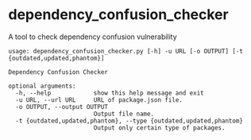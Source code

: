 # dependency_confusion_checker
A tool to check dependency confusion vulnerability 

```
usage: dependency_confusion_checker.py [-h] -u URL [-o OUTPUT] [-t {outdated,updated,phantom}]

Dependency Confusion Checker

optional arguments:
  -h, --help            show this help message and exit
  -u URL, --url URL     URL of package.json file.
  -o OUTPUT, --output OUTPUT
                        Output file name.
  -t {outdated,updated,phantom}, --type {outdated,updated,phantom}
                        Output only certain type of packages.

```